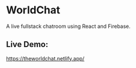 # WorldChat

A live fullstack chatroom using React and Firebase.

## Live Demo:

https://theworldchat.netlify.app/

